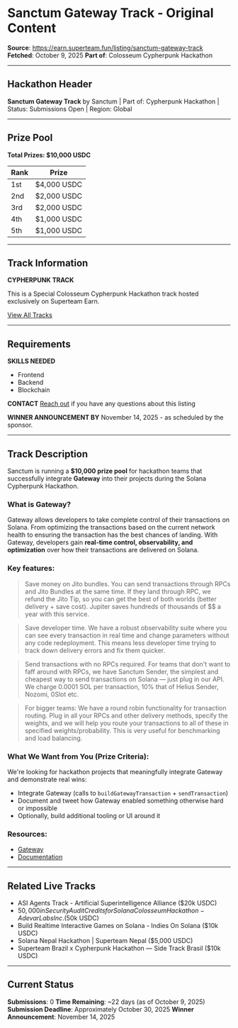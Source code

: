 # Sanctum Gateway Track - Original Content

**Source**: https://earn.superteam.fun/listing/sanctum-gateway-track
**Fetched**: October 9, 2025
**Part of**: Colosseum Cypherpunk Hackathon

---

## Hackathon Header

**Sanctum Gateway Track**
by Sanctum
|
Part of: Cypherpunk Hackathon
|
Status: Submissions Open
|
Region: Global

---

## Prize Pool

**Total Prizes: $10,000 USDC**

| Rank | Prize |
|------|-------|
| 1st  | $4,000 USDC |
| 2nd  | $2,000 USDC |
| 3rd  | $2,000 USDC |
| 4th  | $1,000 USDC |
| 5th  | $1,000 USDC |

---

## Track Information

**CYPHERPUNK TRACK**

This is a Special Colosseum Cypherpunk Hackathon track hosted exclusively on Superteam Earn.

[View All Tracks](https://earn.superteam.fun/hackathon/cypherpunk)

---

## Requirements

**SKILLS NEEDED**
- Frontend
- Backend
- Blockchain

**CONTACT**
[Reach out](https://t.me/kunalbagaria) if you have any questions about this listing

**WINNER ANNOUNCEMENT BY**
November 14, 2025 - as scheduled by the sponsor.

---

## Track Description

Sanctum is running a **$10,000 prize pool** for hackathon teams that successfully integrate **Gateway** into their projects during the Solana Cypherpunk Hackathon.

### What is Gateway?

Gateway allows developers to take complete control of their transactions on Solana. From optimizing the transactions based on the current network health to ensuring the transaction has the best chances of landing. With Gateway, developers gain **real-time control, observability, and optimization** over how their transactions are delivered on Solana.

### Key features:

> Save money on Jito bundles. You can send transactions through RPCs and Jito Bundles at the same time. If they land through RPC, we refund the Jito Tip, so you can get the best of both worlds (better delivery + save cost). Jupiter saves hundreds of thousands of $$ a year with this service.

> Save developer time. We have a robust observability suite where you can see every transaction in real time and change parameters without any code redeployment. This means less developer time trying to track down delivery errors and fix them quicker.

> Send transactions with no RPCs required. For teams that don't want to faff around with RPCs, we have Sanctum Sender, the simplest and cheapest way to send transactions on Solana — just plug in our API. We charge 0.0001 SOL per transaction, 10% that of Helius Sender, Nozomi, 0Slot etc.

> For bigger teams: We have a round robin functionality for transaction routing. Plug in all your RPCs and other delivery methods, specify the weights, and we will help you route your transactions to all of these in specified weights/probability. This is very useful for benchmarking and load balancing.

### What We Want from You (Prize Criteria):

We're looking for hackathon projects that meaningfully integrate Gateway and demonstrate real wins:

- Integrate Gateway (calls to `buildGatewayTransaction` + `sendTransaction`)
- Document and tweet how Gateway enabled something otherwise hard or impossible
- Optionally, build additional tooling or UI around it

### Resources:

- [Gateway](https://gateway.sanctum.so/)
- [Documentation](https://gateway.sanctum.so/docs)

---

## Related Live Tracks

- ASI Agents Track - Artificial Superintelligence Alliance ($20k USDC)
- $50,000 in Security Audit Credits for Solana Colosseum Hackathon - Adevar Labs Inc. ($50k USDC)
- Build Realtime Interactive Games on Solana - Indies On Solana ($10k USDC)
- Solana Nepal Hackathon | Superteam Nepal ($5,000 USDC)
- Superteam Brazil x Cypherpunk Hackathon — Side Track Brasil ($10k USDC)

---

## Current Status

**Submissions**: 0
**Time Remaining**: ~22 days (as of October 9, 2025)
**Submission Deadline**: Approximately October 30, 2025
**Winner Announcement**: November 14, 2025
